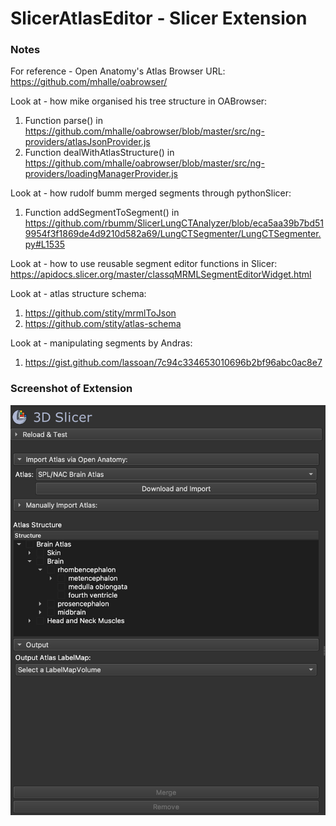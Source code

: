 # SlicerAtlasEditor - Slicer Extension

### Notes
For reference - Open Anatomy's Atlas Browser
URL: https://github.com/mhalle/oabrowser/

Look at - how mike organised his tree structure in OABrowser:
1. Function parse() in https://github.com/mhalle/oabrowser/blob/master/src/ng-providers/atlasJsonProvider.js
2. Function dealWithAtlasStructure() in https://github.com/mhalle/oabrowser/blob/master/src/ng-providers/loadingManagerProvider.js

Look at - how rudolf bumm merged segments through pythonSlicer:
1. Function addSegmentToSegment() in https://github.com/rbumm/SlicerLungCTAnalyzer/blob/eca5aa39b7bd519954f3f1869de4d9210d582a69/LungCTSegmenter/LungCTSegmenter.py#L1535

Look at - how to use reusable segment editor functions in Slicer:
https://apidocs.slicer.org/master/classqMRMLSegmentEditorWidget.html

Look at - atlas structure schema:
1. https://github.com/stity/mrmlToJson
2. https://github.com/stity/atlas-schema

Look at - manipulating segments by Andras:
1. https://gist.github.com/lassoan/7c94c334653010696b2bf96abc0ac8e7

### Screenshot of Extension
![](img/AtlasEditor.png)